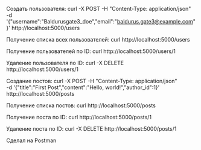 Создать пользователя:
curl -X POST -H "Content-Type: application/json" \
-d '{"username":"Baldurusgate3_doe","email":"baldurus.gate3@example.com"}' http://localhost:5000/users

Получение списка всех пользователей:
curl http://localhost:5000/users

Получение пользователей по ID:
curl http://localhost:5000/users/1

Удаление пользователя по ID:
curl -X DELETE http://localhost:5000/users/1

Создание постов:
curl -X POST -H "Content-Type: application/json" \
-d '{"title":"First Post","content":"Hello, world!","author_id":1}' http://localhost:5000/posts

Получение списка постов:
curl http://localhost:5000/posts

Получение поста по ID:
curl http://localhost:5000/posts/1

Удаление поста по ID:
curl -X DELETE http://localhost:5000/posts/1


Сделал на Postman
